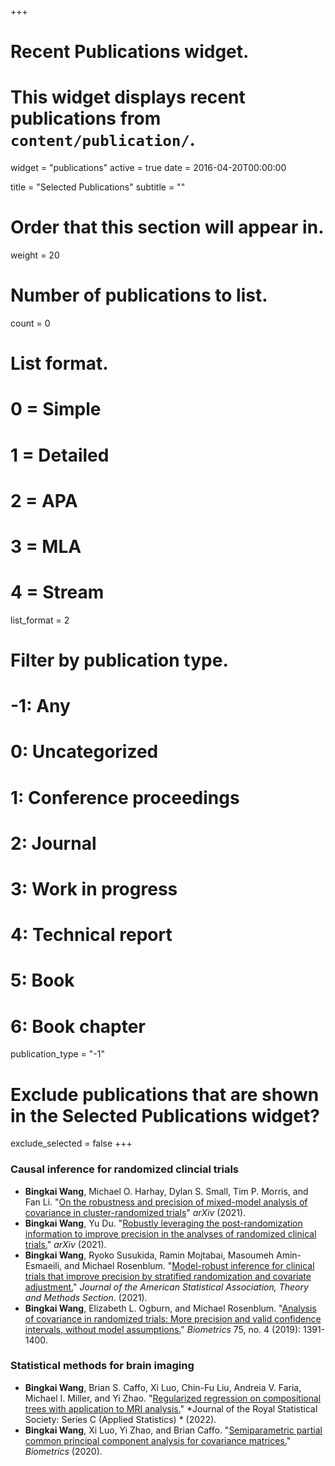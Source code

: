 +++
# Recent Publications widget.
# This widget displays recent publications from `content/publication/`.
widget = "publications"
active = true
date = 2016-04-20T00:00:00

title = "Selected Publications"
subtitle = ""

# Order that this section will appear in.
weight = 20

# Number of publications to list.
count = 0

# List format.
#   0 = Simple
#   1 = Detailed
#   2 = APA
#   3 = MLA
#   4 = Stream
list_format = 2

# Filter by publication type.
# -1: Any
#  0: Uncategorized
#  1: Conference proceedings
#  2: Journal
#  3: Work in progress
#  4: Technical report
#  5: Book
#  6: Book chapter
publication_type = "-1"

# Exclude publications that are shown in the Selected Publications widget?
exclude_selected = false
+++


### Causal inference for randomized clincial trials

- **Bingkai Wang**, Michael O. Harhay, Dylan S. Small, Tim P. Morris, and Fan Li. "[On the robustness and precision of mixed-model analysis of covariance in
cluster-randomized trials](https://arxiv.org/abs/2112.00832)"  *arXiv* (2021).
- **Bingkai Wang**, Yu Du. "[Robustly leveraging the post-randomization information to improve precision in the analyses of randomized clinical trials.](https://arxiv.org/abs/2110.09645)" *arXiv* (2021).
- **Bingkai Wang**, Ryoko Susukida, Ramin Mojtabai, Masoumeh Amin-Esmaeili, and Michael Rosenblum. "[Model-robust inference for clinical trials that improve precision by stratified randomization and covariate adjustment.](https://doi.org/10.1080/01621459.2021.1981338)" *Journal of the American Statistical Association, Theory and Methods Section*. (2021).
- **Bingkai Wang**, Elizabeth L. Ogburn, and Michael Rosenblum. "[Analysis of covariance in randomized trials: More precision and valid confidence intervals, without model assumptions.](https://onlinelibrary.wiley.com/doi/abs/10.1111/biom.13062)" *Biometrics* 75, no. 4 (2019): 1391-1400.


### Statistical methods for brain imaging
- **Bingkai Wang**, Brian S. Caffo, Xi Luo, Chin-Fu Liu, Andreia V. Faria, Michael I. Miller, and Yi Zhao. "[Regularized regression on compositional trees with application to MRI analysis.](https://arxiv.org/abs/2104.07113)" *Journal of the Royal Statistical Society: Series C (Applied Statistics) * (2022).
- **Bingkai Wang**, Xi Luo, Yi Zhao, and Brian Caffo. "[Semiparametric partial common principal component analysis for covariance matrices.](https://onlinelibrary.wiley.com/doi/abs/10.1111/biom.13369)" *Biometrics* (2020).

